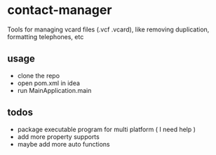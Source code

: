 # contact-manager
Tools for managing vcard files (.vcf .vcard), like removing duplication, formatting telephones, etc

## usage
* clone the repo
* open pom.xml in idea
* run MainApplication.main

## todos
* package executable program for multi platform ( I need help )
* add more property supports
* maybe add more auto functions